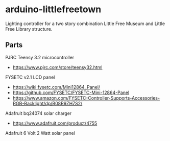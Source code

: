 # arduino-littlefreetown

Lighting controller for a two story combination Little Free Museum
and Little Free Library structure.

## Parts

PJRC Teensy 3.2 microcontroller
- https://www.pjrc.com/store/teensy32.html

FYSETC v2.1 LCD panel
- https://wiki.fysetc.com/Mini12864_Panel/
- https://github.com/FYSETC/FYSETC-Mini-12864-Panel
- https://www.amazon.com/FYSETC-Controller-Supports-Accessories-RGB-Backlight/dp/B08R9ZH7S2/

Adafruit bq24074 solar charger
- https://www.adafruit.com/product/4755

Adafruit 6 Volt 2 Watt solar panel

